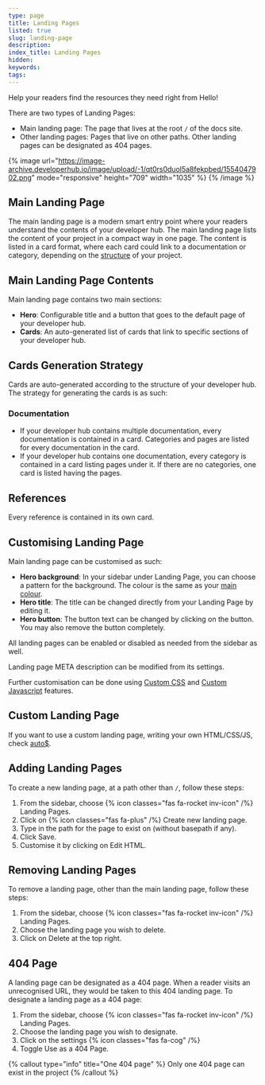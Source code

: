 ```yaml
---
type: page
title: Landing Pages
listed: true
slug: landing-page
description: 
index_title: Landing Pages
hidden: 
keywords: 
tags: 
---
```


Help your readers find the resources they need right from Hello!

There are two types of Landing Pages:

- Main landing page: The page that lives at the root `/` of the docs site.
- Other landing pages: Pages that live on other paths. Other landing pages can be designated as 404 pages.

{% image url="https://image-archive.developerhub.io/image/upload/-1/qt0rs0duol5a8fekpbed/1554047902.png" mode="responsive" height="709" width="1035" %}
{% /image %}

## Main Landing Page

The main landing page is a modern smart entry point where your readers understand the contents of your developer hub. The main landing page lists the content of your project in a compact way in one page. The content is listed in a card format, where each card could link to a documentation or category, depending on the [structure](/support-center/landing-page#cards-generation-strategy) of your project.

## Main Landing Page Contents

Main landing page contains two main sections:

- **Hero**: Configurable title and a button that goes to the default page of your developer hub.
- **Cards**: An auto-generated list of cards that link to specific sections of your developer hub.

## Cards Generation Strategy

Cards are auto-generated according to the structure of your developer hub. The strategy for generating the cards is as such:

### Documentation

- If your developer hub contains multiple documentation, every documentation is contained in a card. Categories and pages are listed for every documentation in the card.
- If your developer hub contains one documentation, every category is contained in a card listing pages under it. If there are no categories, one card is listed having the pages.

## References

Every reference is contained in its own card.

## Customising Landing Page

Main landing page can be customised as such:

- **Hero background**: In your sidebar under Landing Page, you can choose a pattern for the background. The colour is the same as your [main colour](/support-center/customising-visuals#changing-colours).
- **Hero title**: The title can be changed directly from your Landing Page by editing it.
- **Hero button**: The button text can be changed by clicking on the button. You may also remove the button completely.

All landing pages can be enabled or disabled as needed from the sidebar as well.

Landing page META description can be modified from its settings.

Further customisation can be done using [Custom CSS](/support-center/custom-css) and [Custom Javascript](/support-center/custom-javascript) features.

## Custom Landing Page

If you want to use a custom landing page, writing your own HTML/CSS/JS, check [auto$](/support-center/custom-landing-page).

## Adding Landing Pages

To create a new landing page, at a path other than `/`, follow these steps:

1. From the sidebar, choose {% icon classes="fas fa-rocket inv-icon" /%} Landing Pages.
2. Click on {% icon classes="fas fa-plus" /%} Create new landing page.
3. Type in the path for the page to exist on (without basepath if any).
4. Click Save.
5. Customise it by clicking on Edit HTML.

## Removing Landing Pages

To remove a landing page, other than the main landing page, follow these steps:

1. From the sidebar, choose {% icon classes="fas fa-rocket inv-icon" /%} Landing Pages.
2. Choose the landing page you wish to delete.
3. Click on Delete at the top right.

## 404 Page

A landing page can be designated as a 404 page. When a reader visits an unrecognised URL, they would be taken to this 404 landing page. To designate a landing page as a 404 page:

1. From the sidebar, choose {% icon classes="fas fa-rocket inv-icon" /%} Landing Pages.
2. Choose the landing page you wish to designate.
3. Click on the settings {% icon classes="fas fa-cog" /%} 
4. Toggle Use as a 404 Page.

{% callout type="info" title="One 404 page" %}
Only one 404 page can exist in the project
{% /callout %}